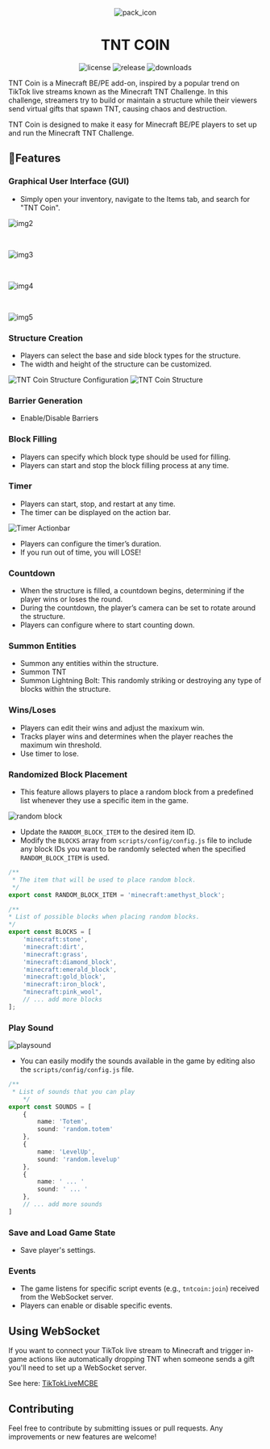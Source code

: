 <div align="center">

![pack_icon](./pack_icon.png)

# TNT COIN

![license](https://img.shields.io/github/license/rqinix/BP-TNT-Coin?color=lightgreen&logo=open-source-initiative)
![release](https://img.shields.io/github/v/release/rqinix/BP-TNT-Coin?color=purple&logo=github)
![downloads](https://img.shields.io/github/downloads/rqinix/BP-TNT-Coin/total?color=brightgreen&logo=github)

</div>

TNT Coin is a Minecraft BE/PE add-on, inspired by a popular trend on TikTok live streams known as the Minecraft TNT Challenge. In this challenge, streamers try to build or maintain a structure while their viewers send virtual gifts that spawn TNT, causing chaos and destruction.

TNT Coin is designed to make it easy for Minecraft BE/PE players to set up and run the Minecraft TNT Challenge.

## 🌟Features
### Graphical User Interface (GUI)

- Simply open your inventory, navigate to the Items tab, and search for "TNT Coin".

![img2](./docs/images/image_2.png)

<br>

![img3](./docs/images/image_3.png)

<br>

![img4](./docs/images/image_4.png)

<br>

![img5](./docs/images/image_5.png)


### Structure Creation

- Players can select the base and side block types for the structure.
- The width and height of the structure can be customized.


<img src="./docs/images/image_1.png" alt="TNT Coin Structure Configuration">

<img src="./docs/images/structure.png" alt="TNT Coin Structure">

### Barrier Generation

- Enable/Disable Barriers

### Block Filling

- Players can specify which block type should be used for filling.
- Players can start and stop the block filling process at any time.

### Timer

- Players can start, stop, and restart at any time.
- The timer can be displayed on the action bar.

<img src="./docs/images/timer.png" alt="Timer Actionbar">

- Players can configure the timer’s duration.
- If you run out of time, you will LOSE!

### Countdown

- When the structure is filled, a countdown begins, determining if the player wins or loses the round.
- During the countdown, the player’s camera can be set to rotate around the structure.
- Players can configure where to start counting down.

### Summon Entities

- Summon any entities within the structure.
- Summon TNT
- Summon Lightning Bolt: This randomly striking or destroying any type of blocks within the structure.

### Wins/Loses

- Players can edit their wins and adjust the maxixum win.
- Tracks player wins and determines when the player reaches the maximum win threshold.
- Use timer to lose.

### Randomized Block Placement

- This feature allows players to place a random block from a predefined list whenever they use a specific item in the game.

<img src="./docs/images/randomblock1.png" alt="random block">

- Update the `RANDOM_BLOCK_ITEM` to the desired item ID.
- Modify the `BLOCKS` array from `scripts/config/config.js` file to include any block IDs you want to be randomly selected when the specified `RANDOM_BLOCK_ITEM` is used.

```ts
/**
 * The item that will be used to place random block.
 */
export const RANDOM_BLOCK_ITEM = 'minecraft:amethyst_block';

/**
* List of possible blocks when placing random blocks.
*/
export const BLOCKS = [
    'minecraft:stone',
    'minecraft:dirt',
    'minecraft:grass',
    'minecraft:diamond_block',
    'minecraft:emerald_block',
    'minecraft:gold_block',
    'minecraft:iron_block',
    "minecraft:pink_wool",
    // ... add more blocks
];
```

### Play Sound

<img src="./docs/images/playsound.png" alt="playsound">

- You can easily modify the sounds available in the game by editing also the `scripts/config/config.js` file.

```ts
/**
 * List of sounds that you can play
    */
export const SOUNDS = [
    {
        name: 'Totem',
        sound: 'random.totem'
    },
    {
        name: 'LevelUp',
        sound: 'random.levelup'
    },
    {
        name: ' ... '
        sound: ' ... '
    },
    // ... add more sounds
]
```

### Save and Load Game State

- Save player's settings.

### Events

- The game listens for specific script events (e.g., `tntcoin:join`) received from the WebSocket server.
- Players can enable or disable specific events.

## Using WebSocket

If you want to connect your TikTok live stream to Minecraft and trigger in-game actions like automatically dropping TNT when someone sends a gift you'll need to set up a WebSocket server. 

See here: [TikTokLiveMCBE](https://github.com/rqinix/TikTokLiveMCBE)

## Contributing

Feel free to contribute by submitting issues or pull requests. Any improvements or new features are welcome!